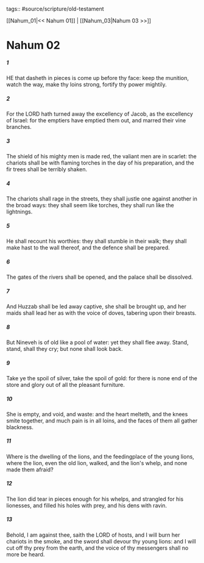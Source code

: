 tags:: #source/scripture/old-testament

[[Nahum_01|<< Nahum 01]] | [[Nahum_03|Nahum 03 >>]]

# Nahum 02

##### 1

HE that dasheth in pieces is come up before thy face: keep the munition, watch the way, make thy loins strong, fortify thy power mightily.

##### 2

For the LORD hath turned away the excellency of Jacob, as the excellency of Israel: for the emptiers have emptied them out, and marred their vine branches.

##### 3

The shield of his mighty men is made red, the valiant men are in scarlet: the chariots shall be with flaming torches in the day of his preparation, and the fir trees shall be terribly shaken.

##### 4

The chariots shall rage in the streets, they shall justle one against another in the broad ways: they shall seem like torches, they shall run like the lightnings.

##### 5

He shall recount his worthies: they shall stumble in their walk; they shall make hast to the wall thereof, and the defence shall be prepared.

##### 6

The gates of the rivers shall be opened, and the palace shall be dissolved.

##### 7

And Huzzab shall be led away captive, she shall be brought up, and her maids shall lead her as with the voice of doves, tabering upon their breasts.

##### 8

But Nineveh is of old like a pool of water: yet they shall flee away. Stand, stand, shall they cry; but none shall look back.

##### 9

Take ye the spoil of silver, take the spoil of gold: for there is none end of the store and glory out of all the pleasant furniture.

##### 10

She is empty, and void, and waste: and the heart melteth, and the knees smite together, and much pain is in all loins, and the faces of them all gather blackness.

##### 11

Where is the dwelling of the lions, and the feedingplace of the young lions, where the lion, even the old lion, walked, and the lion's whelp, and none made them afraid?

##### 12

The lion did tear in pieces enough for his whelps, and strangled for his lionesses, and filled his holes with prey, and his dens with ravin.

##### 13

Behold, I am against thee, saith the LORD of hosts, and I will burn her chariots in the smoke, and the sword shall devour thy young lions: and I will cut off thy prey from the earth, and the voice of thy messengers shall no more be heard.
